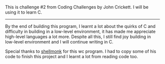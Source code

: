 This is challenge #2 from Coding Challenges by John Crickett.
I will be using it to learn C.

---

By the end of building this program, I learnt a lot about the quirks of C and difficulty in building in a low-level environment, it has made me appreciate high-level languages a lot more. Despite all this, I still find joy building in low-level environment and I will continue writing in C.

Special thanks to [shellmonk](https://github.com/shellmonk) for this wc program. I had to copy some of his code to finish this project and I learnt a lot from reading code too.
